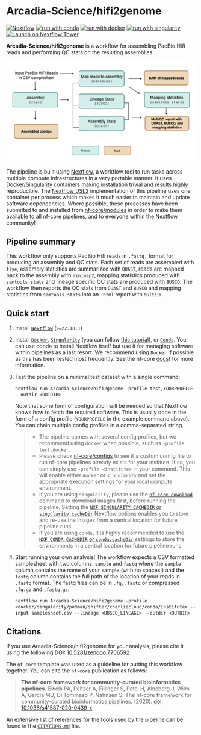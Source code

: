 # Arcadia-Science/hifi2genome

[![Nextflow](https://img.shields.io/badge/nextflow%20DSL2-%E2%89%A522.10.1-23aa62.svg)](https://www.nextflow.io/)
[![run with conda](http://img.shields.io/badge/run%20with-conda-3EB049?labelColor=000000&logo=anaconda)](https://docs.conda.io/en/latest/)
[![run with docker](https://img.shields.io/badge/run%20with-docker-0db7ed?labelColor=000000&logo=docker)](https://www.docker.com/)
[![run with singularity](https://img.shields.io/badge/run%20with-singularity-1d355c.svg?labelColor=000000)](https://sylabs.io/docs/)
[![Launch on Nextflow Tower](https://img.shields.io/badge/Launch%20%F0%9F%9A%80-Nextflow%20Tower-%234256e7)](https://tower.nf/launch?pipeline=https://github.com/Arcadia-Science/hifi2genome)

**Arcadia-Science/hifi2genome** is a workflow for assembling PacBio Hifi reads and performing QC stats on the resulting assemblies.

![](img/hifi2genome_overview_figure.png)

The pipeline is built using [Nextflow](https://www.nextflow.io), a workflow tool to run tasks across multiple compute infrastructures in a very portable manner. It uses Docker/Singularity containers making installation trivial and results highly reproducible. The [Nextflow DSL2](https://www.nextflow.io/docs/latest/dsl2.html) implementation of this pipeline uses one container per process which makes it much easier to maintain and update software dependencies. Where possible, these processes have been submitted to and installed from [nf-core/modules](https://github.com/nf-core/modules) in order to make them available to all nf-core pipelines, and to everyone within the Nextflow community!

## Pipeline summary

This workflow only supports PacBio Hifi reads in `.fastq.` format for producing an assembly and QC stats. Each set of reads are assembled with `flye`, assembly statistics are summarized with `QUAST`, reads are mapped back to the assembly with `minimap2`, mapping statistics produced with `samtools stats` and lineage specific QC stats are produced with `BUSCO`. The workflow then reports the QC stats from `QUAST` and `BUSCO` and mapping statistics from `samtools stats` into an `.html` report with `MultiQC`.

## Quick start

1. Install [`Nextflow`](https://www.nextflow.io/docs/latest/getstarted.html#installation) (`>=22.10.1`)

2. Install [`Docker`](https://docs.docker.com/engine/installation/), [`Singularity`](https://www.sylabs.io/guides/3.0/user-guide/) (you can follow [this tutorial](https://singularity-tutorial.github.io/01-installation/)), or [`Conda`](https://conda.io/miniconda.html). You can use conda to install Nextflow itself but use it for managing software within pipelines as a last resort. We recommend using `Docker` if possible as this has been tested most frequently. See the nf-core [docs](https://nf-co.re/usage/configuration#basic-configuration-profiles)) for more information.

3. Test the pipeline on a minimal test dataset with a single command:

   ```console
   nextflow run Arcadia-Science/hifi2genome -profile test,YOURPROFILE --outdir <OUTDIR>
   ```

   Note that some form of configuration will be needed so that Nextflow knows how to fetch the required software. This is usually done in the form of a config profile (`YOURPROFILE` in the example command above). You can chain multiple config profiles in a comma-separated string.

   > - The pipeline comes with several config profiles, but we recommend using `docker` when possible, such as `-profile test,docker`.
   > - Please check [nf-core/configs](https://github.com/nf-core/configs#documentation) to see if a custom config file to run nf-core pipelines already exists for your institute. If so, you can simply use `-profile <institute>` in your command. This will enable either `docker` or `singularity` and set the appropriate execution settings for your local compute environment.
   > - If you are using `singularity`, please use the [`nf-core download`](https://nf-co.re/tools/#downloading-pipelines-for-offline-use) command to download images first, before running the pipeline. Setting the [`NXF_SINGULARITY_CACHEDIR` or `singularity.cacheDir`](https://www.nextflow.io/docs/latest/singularity.html?#singularity-docker-hub) Nextflow options enables you to store and re-use the images from a central location for future pipeline runs.
   > - If you are using `conda`, it is highly recommended to use the [`NXF_CONDA_CACHEDIR` or `conda.cacheDir`](https://www.nextflow.io/docs/latest/conda.html) settings to store the environments in a central location for future pipeline runs.

4. Start running your own analysis! The workflow expects a CSV formatted samplesheet with two columns: `sample` and `fastq` where the `sample` column contains the name of your sample (with no spaces!) and the `fastq` column contains the full path of the location of your reads in `.fastq` format. The fastq files can be in `.fq`, `.fastq` or compressed `.fq.gz` and `.fastq.gz`.

   ```console
   nextflow run Arcadia-Science/hifi2genome -profile <docker/singularity/podman/shifter/charliecloud/conda/institute> --input samplesheet.csv --lineage <BUSCO_LINEAGE> --outdir <OUTDIR>
   ```

## Citations
If you use Arcadia-Science/hifi2genome for your analysis, please cite it using the following DOI: [10.5281/zenodo.7706592](https://doi.org/10.5281/zenodo.7706592)

The `nf-core` template was used as a guideline for putting this workflow together. You can cite the `nf-core` publication as follows:

> **The nf-core framework for community-curated bioinformatics pipelines.**
> Ewels PA, Peltzer A, Fillinger S, Patel H, Alneberg J, Wilm A, Garcia MU, Di Tommaso P, Nahnsen S. The nf-core framework for community-curated bioinformatics pipelines. (2020). [doi: 10.1038/s41587-020-0439-x](https://doi.org/10.1038/s41587-020-0439-x)

 An extensive list of references for the tools used by the pipeline can be found in the [`CITATIONS.md`](CITATIONS.md) file.
